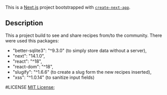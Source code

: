 This is a [Next.js](https://nextjs.org/) project bootstrapped with [`create-next-app`](https://github.com/vercel/next.js/tree/canary/packages/create-next-app).

## Description
This a project build to see and share recipes from/to the community. 
There were used this packages:
- "better-sqlite3": "^9.3.0" (to simply store data without a server),
- "next": "14.1.0",
- "react": "^18",
- "react-dom": "^18",
- "slugify": "^1.6.6" (to create a slug form the new recipes inserted),
- "xss": "^1.0.14" (to sanitize input fields)

#LICENSE
[MIT License]('./MIT-LICENSE');
